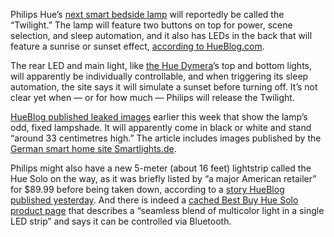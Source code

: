 Philips Hue’s [next smart bedside lamp](/2024/6/12/24176834/phillips-hues-new-bedside-lamp-has-a-jaunty-angle) will reportedly be called the “Twilight.” The lamp will feature two buttons on top for power, scene selection, and sleep automation, and it also has LEDs in the back that will feature a sunrise or sunset effect, [according to HueBlog.com](https://hueblog.com/2024/06/13/philips-hue-twilight-more-details-about-the-bedside-lamp/).

The rear LED and main light, like [the Hue Dymera](https://hueblog.com/2024/01/26/multi-source-light-technology-how-hue-combines-multiple-light-sources/#:~:text=%E2%80%9CMulti%2Dsource%20light%20technology%20enables,in%20a%20perfectly%20harmonised%20way.%E2%80%9D)’s top and bottom lights, will apparently be individually controllable, and when triggering its sleep automation, the site says it will simulate a sunset before turning off. It’s not clear yet when — or for how much — Philips will release the Twilight.

[HueBlog published leaked images](https://hueblog.com/2024/06/12/first-images-of-a-philips-hue-bedside-lamp-leaked/) earlier this week that show the lamp’s odd, fixed lampshade. It will apparently come in black or white and stand “around 33 centimetres high.” The article includes images published by the [German smart home site Smartlights.de](https://www.smartlights.de/news/philips-hue-twilight-das-ist-die-neue-nachttischlampe/).

Philips might also have a new 5-meter (about 16 feet) lightstrip called the Hue Solo on the way, as it was briefly listed by “a major American retailer” for $89.99 before being taken down, according to a [story HueBlog published yesterday](https://hueblog.com/2024/06/14/hue-solo-lightstrip-affordable-light-strip-is-ready-for-launch/). And there is indeed a [cached Best Buy Hue Solo product page](https://webcache.googleusercontent.com/search?q=cache:https://www.bestbuy.com/site/philips-hue-solo-lightstrip-5m-white-and-color-ambiance/6584308.p?skuId%3D6584308&sca_esv=68f81806ac2eb1bf&udm=14&ei=kcZtZtLxDZT9ptQPhf664AU&ved=0ahUKEwiS_pXZiN6GAxWUvokEHQW_DlwQ4dUDCBA&uact=5&oq=cache:https://www.bestbuy.com/site/philips-hue-solo-lightstrip-5m-white-and-color-ambiance/6584308.p?skuId%3D6584308&gs_lp=Egxnd3Mtd2l6LXNlcnAicmNhY2hlOmh0dHBzOi8vd3d3LmJlc3RidXkuY29tL3NpdGUvcGhpbGlwcy1odWUtc29sby1saWdodHN0cmlwLTVtLXdoaXRlLWFuZC1jb2xvci1hbWJpYW5jZS82NTg0MzA4LnA_c2t1SWQ9NjU4NDMwODIFEAAYgAQyCBAAGIAEGLEDMgsQABiABBixAxiDATINEAAYgAQYsQMYQxiKBTIIEAAYgAQYsQMyCxAAGIAEGLEDGIMBMgUQABiABDIFEAAYgAQyCBAAGIAEGLEDMgsQABiABBixAxiDAUiWQlCUDVi4MHABeAGQAQCYAVqgAbIDqgEBNrgBA8gBAPgBAfgBApgCB6ACyAPCAgoQABiwAxjWBBhHwgILEAAYgAQYkQIYigXCAg4QABiABBixAxiDARiKBcICChAAGIAEGEMYigXCAgoQABiABBixAxgKwgIQEAAYgAQYsQMYQxiDARiKBZgDAIgGAZAGCJIHATegB6gd&sclient=gws-wiz-serp) that describes a “seamless blend of multicolor light in a single LED strip” and says it can be controlled via Bluetooth.
